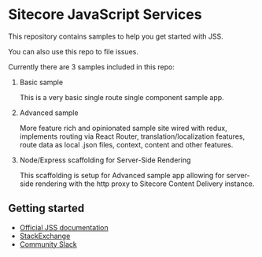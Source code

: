 # Sitecore JavaScript Services

This repository contains samples to help you get started with JSS.

You can also use this repo to file issues.

Currently there are 3 samples included in this repo:

1. Basic sample

    This is a very basic single route single component sample app.

2. Advanced sample

    More feature rich and opinionated sample site wired with redux, implements routing via React Router, translation/localization features, route data as local .json files, context, content and other features.

3. Node/Express scaffolding for Server-Side Rendering

    This scaffolding is setup for Advanced sample app allowing for server-side rendering with the http proxy to Sitecore Content Delivery instance.

## Getting started
- [Official JSS documentation](https://jss.sitecore.net/)
- [StackExchange](https://sitecore.stackexchange.com/)
- [Community Slack](https://sitecorechat.slack.com/messages/jss)
